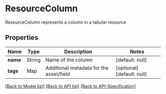 # ResourceColumn
ResourceColumn represents a column in a tabular resource
## Properties
Name | Type | Description | Notes
------------ | ------------- | ------------- | -------------
**name** | String | Name of the column | [default: null]
**tags** | Map | Additional metadata for the asset/field | [optional] [default: null]

[[Back to Model list]](../README.md#documentation-for-models) [[Back to API list]](../README.md#documentation-for-api-endpoints) [[Back to API-Specification]](../README.md)

